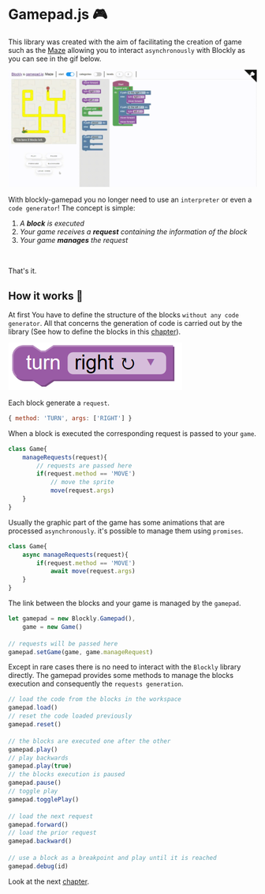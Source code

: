 # Gamepad.js 🎮

This library was created with the aim of facilitating the creation of game such as the [Maze](https://github.com/Paol-imi/blockly-gamepad/tree/master/docs/demo) allowing you to interact `asynchronously` with Blockly as you can see in the gif below.

![](../../demo/images/demo.gif)

With blockly-gamepad you no longer need to use an `interpreter` or even a `code generator`! The concept is simple:
<br>
1. _A **block** is executed_
2. _Your game receives a **request** containing the information of the block_
2. _Your game **manages** the request_
<br>

That's it.

## How it works 📘

At first You have to define the structure of the blocks `without any code generator`. All that concerns the generation of code is carried out by the library (See how to define the blocks in this [chapter](https://paol-imi.github.io/blockly-gamepad/#/blocks)).

![](../images/turn.png ":size=160%")

Each block generate a `request`.

```javascript
{ method: 'TURN', args: ['RIGHT'] }
```

When a block is executed the corresponding request is passed to your `game`.

```javascript
class Game{
    manageRequests(request){
        // requests are passed here
        if(request.method == 'MOVE')
            // move the sprite
            move(request.args)
    }
}
```

Usually the graphic part of the game has some animations that are processed `asynchronously`. it's possible to manage them using `promises`.

```javascript
class Game{
    async manageRequests(request){
        if(request.method == 'MOVE')
            await move(request.args)
    }
}
```

The link between the blocks and your game is managed by the `gamepad`.

```javascript
let gamepad = new Blockly.Gamepad(),
    game = new Game()

// requests will be passed here
gamepad.setGame(game, game.manageRequest)
```

Except in rare cases there is no need to interact with the `Blockly` library directly. The gamepad provides some methods to manage the blocks execution and consequently the `requests generation`.

```javascript
// load the code from the blocks in the workspace
gamepad.load()
// reset the code loaded previously
gamepad.reset()

// the blocks are executed one after the other
gamepad.play() 
// play backwards
gamepad.play(true)
// the blocks execution is paused
gamepad.pause()
// toggle play
gamepad.togglePlay()

// load the next request 
gamepad.forward()
// load the prior request
gamepad.backward()

// use a block as a breakpoint and play until it is reached
gamepad.debug(id)
```

Look at the next [chapter](https://paol-imi.github.io/blockly-gamepad/#/workflow).